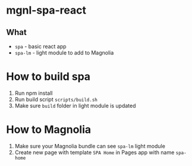 # mgnl-spa-react

## What

- `spa` - basic react app
- `spa-lm` - light module to add to Magnolia

# How to build spa

1. Run npm install
2. Run build script `scripts/build.sh`
3. Make sure `build` folder in light module is updated

# How to Magnolia

1. Make sure your Magnolia bundle can see `spa-lm` light module
2. Create new page with template `SPA Home` in Pages app with name `spa-home`
